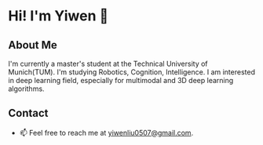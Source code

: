 # Hi! I'm Yiwen 👋

## About Me
I'm currently a master's student at the Technical University of Munich(TUM). I'm studying Robotics, Cognition, Intelligence. I am interested in deep learning field, especially for multimodal and 3D deep learning algorithms.

## Contact
- 📫 Feel free to reach me at [yiwenliu0507@gmail.com](mailto:yiwenliu0507@gmail.com).
